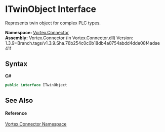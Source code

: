# ITwinObject Interface
 

Represents twin object for complex PLC types.

**Namespace:**&nbsp;<a href="N_Vortex_Connector.md">Vortex.Connector</a><br />**Assembly:**&nbsp;Vortex.Connector (in Vortex.Connector.dll) Version: 1.3.9+Branch.tags/v1.3.9.Sha.76b254c0c0b18db4a0754abdd4dde08f4adae41f

## Syntax

**C#**<br />
``` C#
public interface ITwinObject
```


## See Also


#### Reference
<a href="N_Vortex_Connector.md">Vortex.Connector Namespace</a><br />